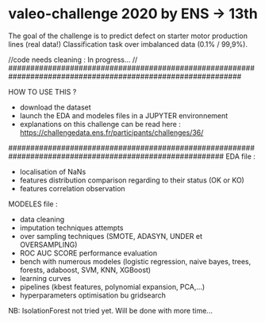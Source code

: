 # valeo-challenge 2020 by ENS -> 13th

The goal of the challenge is to predict defect on starter motor production lines (real data!)
Classification task over imbalanced data (0.1% / 99,9%).

//code needs cleaning : In progress... //
#############################################################################################################

HOW TO USE THIS ?
- download the dataset
- launch the EDA and modeles files in a JUPYTER environnement
- explanations on this challenge can be read here : https://challengedata.ens.fr/participants/challenges/36/

#########################################################################################################
EDA file : 
- localisation of NaNs
- features distribution comparison regarding to their status (OK or KO)
- features correlation observation

MODELES file : 
- data cleaning 
- imputation techniques attempts
- over sampling techniques (SMOTE, ADASYN, UNDER et OVERSAMPLING)
- ROC AUC SCORE performance evaluation
- bench with numerous modeles (logistic regression, naive bayes, trees, forests, adaboost, SVM, KNN, XGBoost)
- learning curves
- pipelines (kbest features, polynomial expansion, PCA,...)
- hyperparameters optimisation bu gridsearch

NB: IsolationForest not tried yet. Will be done with more time...
